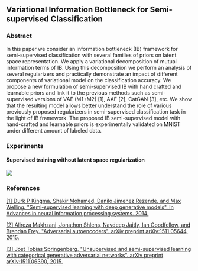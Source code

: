 ## Variational Information Bottleneck for Semi-supervised Classification

### Abstract

In this paper we consider an information bottleneck (IB) framework for semi-supervised classification with several families of priors on latent space representation. We apply a variational decomposition of mutual information terms of IB. Using this decomposition we perform an analysis of several regularizers and practically demonstrate an impact of different components of variational model on the classification accuracy. We propose a new formulation of semi-supervised IB with hand crafted and learnable priors and link it to the previous methods such as semi-supervised versions of VAE (M1+M2) [1], AAE [2], CatGAN [3], etc. We show that the resulting model allows better understand the role of various previously proposed regularizers in semi-supervised classification task in the light of IB framework. The proposed IB semi-supervised model with hand-crafted and learnable priors is experimentally validated on MNIST under different amount of labeled data.

### Experiments

#### Supervised training without latent space regularization

<img src="https://render.githubusercontent.com/render/math?math={{\mathcal L}^{\mathrm{HCP}}_{\mathrm{S-NoReg}}( {\boldsymbol \theta}_{\mathrm c}, {\boldsymbol \phi}_{\mathrm a}) = {\mathcal{D}_{\mathrm{c} \mathrm{\hat c}}}}">



### References
[[1] Durk P Kingma, Shakir Mohamed, Danilo Jimenez Rezende, and Max Welling. "Semi-supervised learning with deep generative models". In Advances in neural information processing systems. 2014.](https://arxiv.org/pdf/1406.5298.pdf)

[[2] Alireza Makhzani, Jonathon Shlens, Navdeep Jaitly, Ian Goodfellow, and Brendan Frey. "Adversarial
autoencoders". arXiv preprint arXiv:1511.05644, 2015.](https://arxiv.org/pdf/1511.05644.pdf)

[[3] Jost Tobias Springenberg. "Unsupervised and semi-supervised learning with categorical generative adversarial
networks". arXiv preprint arXiv:1511.06390, 2015.](https://arxiv.org/pdf/1511.06390.pdf)

